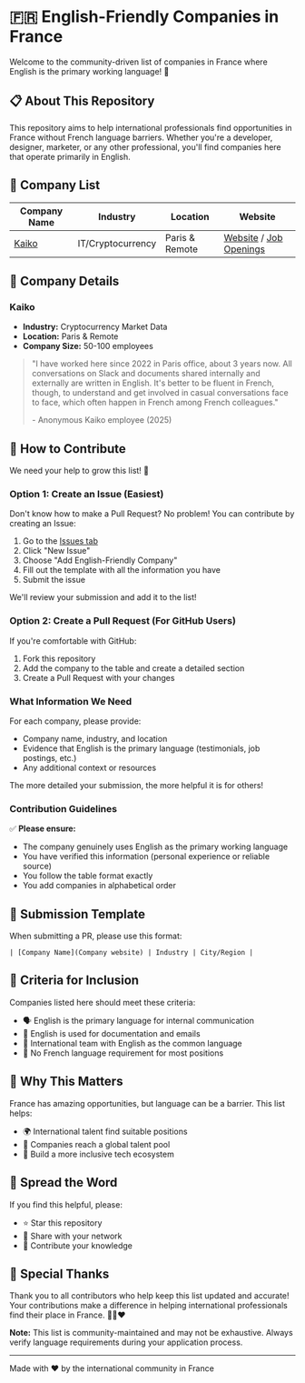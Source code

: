 # 🇫🇷 English-Friendly Companies in France

Welcome to the community-driven list of companies in France where English is the primary working language! 🚀

## 📋 About This Repository

This repository aims to help international professionals find opportunities in France without French language barriers. Whether you're a developer, designer, marketer, or any other professional, you'll find companies here that operate primarily in English.

## 🏢 Company List

| Company Name | Industry | Location | Website |
|-------------|----------|----------|---------|
| [Kaiko](#kaiko) | IT/Cryptocurrency | Paris & Remote | [Website](https://www.kaiko.com/) / [Job Openings](https://jobs.eu.lever.co/kaiko) |

## 📝 Company Details

### <a name="kaiko"></a>Kaiko

- **Industry:** Cryptocurrency Market Data  
- **Location:** Paris & Remote  
- **Company Size:** 50-100 employees  

> "I have worked here since 2022 in Paris office, about 3 years now. All conversations on Slack and documents shared internally and externally are written in English. It's better to be fluent in French, though, to understand and get involved in casual conversations face to face, which often happen in French among French colleagues."
>
> \- Anonymous Kaiko employee (2025)


## 🤝 How to Contribute

We need your help to grow this list! 🌟

### Option 1: Create an Issue (Easiest)

Don't know how to make a Pull Request? No problem! You can contribute by creating an Issue:

1. Go to the [Issues tab](../../issues)
2. Click "New Issue"
3. Choose "Add English-Friendly Company"
4. Fill out the template with all the information you have
5. Submit the issue

We'll review your submission and add it to the list!

### Option 2: Create a Pull Request (For GitHub Users)

If you're comfortable with GitHub:

1. Fork this repository
2. Add the company to the table and create a detailed section
3. Create a Pull Request with your changes

### What Information We Need

For each company, please provide:
- Company name, industry, and location
- Evidence that English is the primary language (testimonials, job postings, etc.)
- Any additional context or resources

The more detailed your submission, the more helpful it is for others!


### Contribution Guidelines

✅ **Please ensure:**
- The company genuinely uses English as the primary working language
- You have verified this information (personal experience or reliable source)
- You follow the table format exactly
- You add companies in alphabetical order

## 📝 Submission Template

When submitting a PR, please use this format:

```
| [Company Name](Company website) | Industry | City/Region |
```

## 🎯 Criteria for Inclusion

Companies listed here should meet these criteria:
- 🗣️ English is the primary language for internal communication
- 📧 English is used for documentation and emails
- 🤝 International team with English as the common language
- 💼 No French language requirement for most positions

## 🌟 Why This Matters

France has amazing opportunities, but language can be a barrier. This list helps:
- 🌍 International talent find suitable positions
- 🏢 Companies reach a global talent pool
- 🤝 Build a more inclusive tech ecosystem

## 📢 Spread the Word

If you find this helpful, please:
- ⭐ Star this repository
- 🔄 Share with your network
- 📝 Contribute your knowledge

## 🙏 Special Thanks

Thank you to all contributors who help keep this list updated and accurate! Your contributions make a difference in helping international professionals find their place in France. 💙🤍❤️

**Note:** This list is community-maintained and may not be exhaustive. Always verify language requirements during your application process.

---

Made with ❤️ by the international community in France

